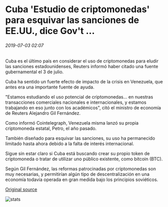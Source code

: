 # Cuba 'Estudio de criptomonedas' para esquivar las sanciones de EE.UU., dice Gov't ...

###### 2019-07-03 02:07

Cuba es el último país en considerar el uso de criptomonedas para eludir las sanciones estadounidenses, Reuters informó haber citado una fuente gubernamental el 3 de julio.

Cuba ha sentido un fuerte efecto de impacto de la crisis en Venezuela, que antes era una importante fuente de ayuda.

"Estamos estudiando el uso potencial de criptomonedas... en nuestras transacciones comerciales nacionales e internacionales, y estamos trabajando en eso junto con los académicos", citó el ministro de economía de Reuters Alejandro Gil Fernández.

Como informó Cointelegraph, Venezuela misma lanzó su propia criptomoneda estatal, Petro, el año pasado.

También diseñado para esquivar las sanciones, su uso ha permanecido limitado hasta ahora debido a la falta de interés internacional.

Sigue sin estar claro si Cuba está buscando crear su propio token de criptomoneda o tratar de utilizar uno público existente, como bitcoin (BTC).

Según Gil Fernández, las reformas patrocinadas por criptomonedas son muy necesarias, y permitirían algún tipo de descentralización en una economía todavía operada en gran medida bajo los principios soviéticos.

[Original source](https://cointelegraph.com/news/cuba-studying-cryptocurrency-to-dodge-us-sanctions-says-govt)

![stats](https://c.statcounter.com/11760860/0/a89fa40b/1/ "stats")